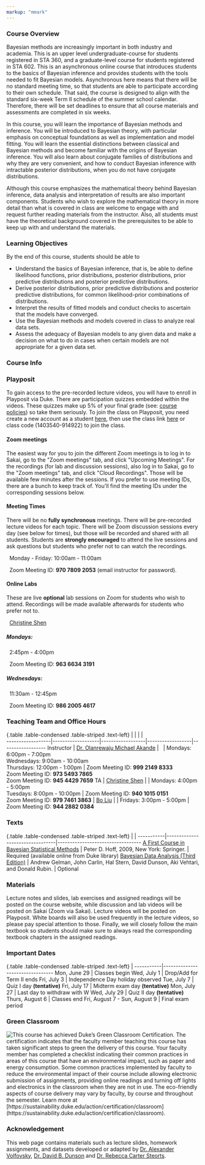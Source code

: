 ```yaml
---
markup: "mmark"
---
```


### Course Overview
Bayesian methods are increasingly important in both industry and academia. This is an upper level undergraduate-course for students registered in STA 360, and a graduate-level course for students registered in STA 602. This is an asynchronous online course that introduces students to the basics of Bayesian inference and provides students with the tools needed to fit Bayesian models. Asynchronous here means that there will be no standard meeting time, so that students are able to participate according to their own schedule. That said, the course is designed to align with the standard six-week Term II schedule of the summer school calendar. Therefore, there will be set deadlines to ensure that all course materials and assessments are completed in six weeks.

In this course, you will learn the importance of Bayesian methods and inference. You will be introduced to Bayesian theory, with particular emphasis on conceptual foundations as well as implementation and model fitting. You will learn the essential distinctions between classical and Bayesian methods and become familiar with the origins of Bayesian inference. You will also learn about conjugate families of distributions and why they are very convenient, and how to conduct Bayesian inference with intractable posterior distributions,  when you do not have conjugate distributions.

Although this course emphasizes the mathematical theory behind Bayesian inference, data analysis and interpretation of results are also important components. Students who wish to explore the mathematical theory in more detail than what is covered in class are welcome to engage with and request further reading materials from the instructor. Also, all students must have the theoretical background covered in the prerequisites to be able to keep up with and understand the materials. 


### Learning Objectives

By the end of this course, students should be able to

-  Understand the basics of Bayesian inference, that is, be able to define likelihood functions, prior distributions, posterior distributions, prior predictive distributions and posterior predictive distributions.
- Derive posterior distributions, prior predictive distributions and posterior predictive distributions, for common likelihood-prior combinations of distributions.
- Interpret the results of fitted models and conduct checks to ascertain that the models have converged.
- Use the Bayesian methods and models covered in class to analyze real data sets.
- Assess the adequacy of Bayesian models to any given data and make a decision on what to do in cases when certain models are not appropriate for a given data set.




### Course Info

### Playposit

To gain access to the pre-recorded lecture videos, you will have to enroll in Playposit via Duke. There are participation quizzes embedded within the videos. These quizzes make up 5% of your final grade (see: [course policies](https://sta-360-602l-su20.github.io/Course-Website/policies/)) so take them seriously. To join the class on Playposit, you need create a new account as a student [here](https://www.playposit.com/join), then use the class link [here](https://www.playposit.com/join-class/1403540-914922) or class code (1403540-914922) to join the class.

#### Zoom meetings

The easiest way for you to join the different Zoom meetings is to log in to Sakai, go to the "Zoom meetings" tab, and click "Upcoming Meetings". For the recordings (for lab and discussion sessions), also log in to Sakai, go to the "Zoom meetings" tab, and click "Cloud Recordings". Those will be available few minutes after the sessions. If you prefer to use meeting IDs, there are a bunch to keep track of. You'll find the meeting IDs under the corresponding sessions below.

#### Meeting Times

There will be no **fully synchronous** meetings. There will be pre-recorded lecture videos for each topic. There will be Zoom discussion sessions every day (see below for times), but those will be recorded and shared with all students. Students are **strongly encouraged** to attend the live sessions and ask questions but students who prefer not to can watch the recordings.

<font color="#6CA0DC"><i class="fas fa-calendar-alt fa-lg"></i></font> &nbsp; Monday - Friday: 10:00am - 11:00am

<font color="#6CA0DC"><i class="fas fa-university fa-lg"></i></font> &nbsp; Zoom Meeting ID: **970 7809 2053** (email instructor for password).</font>  

#### Online Labs

These are live **optional** lab sessions on Zoom  for students who wish to attend. Recordings will be made available afterwards for students who prefer not to.

<font color="#6CA0DC"><i class="fas fa-user fa-lg"></i></font> &nbsp; [Christine Shen](https://stat.duke.edu/people/christine-shen)

##### Mondays:
<font color="#6CA0DC"><i class="fas fa-calendar-alt fa-lg"></i></font> &nbsp; 2:45pm - 4:00pm

<font color="#6CA0DC"><i class="fas fa-university fa-lg"></i></font> &nbsp; Zoom Meeting ID: **963 6634 3191**

##### Wednesdays:
<font color="#6CA0DC"><i class="fas fa-calendar-alt fa-lg"></i></font> &nbsp; 11:30am - 12:45pm

<font color="#6CA0DC"><i class="fas fa-university fa-lg"></i></font> &nbsp; Zoom Meeting ID: **986 2005 4617**


### Teaching Team and Office Hours 

{.table .table-condensed .table-striped .text-left}
<span></span>     | <span></span>     | <span></span>    | <span></span>    |  <span></span>      
------------------|-------------------|------------------|------------------|------------------ 
Instructor        | [Dr. Olanrewaju Michael Akande](https://akandelanre.github.io.) | <a href="mailto:olanrewaju.akande@duke.edu" title="email"><i class="fa fa-envelope"></i></a> &nbsp; <a href="https://github.com/akandelanre" title="GitHub"><i class="fa fa-github"></i></a> | Mondays: 6:00pm - 7:00pm <br /> Wednesdays: 9:00am - 10:00am <br /> Thursdays: 12:00pm - 1:00pm | Zoom Meeting ID: **999 2149 8333** <br /> Zoom Meeting ID: **973 5493 7865** <br /> Zoom Meeting ID: **945 4429 7659**
TA               | [Christine Shen](https://stat.duke.edu/people/christine-shen) | <a href="mailto:yueming.shen@duke.edu" title="email"><i class="fa fa-envelope"></i></a> | Mondays: 4:00pm - 5:00pm <br /> Tuesdays: 8:00pm - 10:00pm | Zoom Meeting ID: **940 1015 0151** <br /> Zoom Meeting ID: **979 7461 3863**
                 | [Bo Liu](https://stat.duke.edu/people/bo-liu-0) | <a href="mailto:bo.liu1997@duke.edu" title="email"><i class="fa fa-envelope"></i></a> | Fridays: 3:00pm - 5:00pm | Zoom Meeting ID: **944 2882 0384**


### Texts

{.table .table-condensed .table-striped .text-left}
 <span></span>     | <span></span> | <span></span> 
-----------|---------------------------------|----------------------------------
[A First Course in Bayesian Statistical Methods](https://find.library.duke.edu/catalog/DUKE004968562) | Peter D. Hoff, 2009, New York: Springer. | Required (available online from Duke library)
[Bayesian Data Analysis (Third Edition)](https://find.library.duke.edu/catalog/DUKE006588051?utm_campaign=bento&utm_content=bento_result_link&utm_source=library.duke.edu&utm_medium=referral) | Andrew Gelman, John Carlin, Hal Stern, David Dunson, Aki Vehtari, and Donald Rubin. | Optional


### Materials

Lecture notes and slides, lab exercises and assigned readings will be posted on the course website, while discussion and lab videos will be posted on Sakai (Zoom via Sakai). Lecture videos will be posted on Playposit. White boards will also be used frequently in the lecture videos, so please pay special attention to those. Finally, we will closely follow the main textbook so students should make sure to always read the corresponding textbook chapters in the assigned readings.


### Important Dates

{.table .table-condensed .table-striped .text-left}
 <span></span>     | <span></span>
-----------|---------------------------------
Mon, June 29 | Classes begin
Wed, July 1 | Drop/Add for Term II ends
Fri, July 3 | Independence Day holiday observed
Tue, July 7 | Quiz I day **(tentative)**
Fri, July 17 | Midterm exam day **(tentative)**
Mon, July 27 | Last day to withdraw with W
Wed, July 29 | Quiz II day **(tentative)**
Thurs, August 6 | Classes end
Fri, August 7 - Sun, August 9 | Final exam period




### Green Classroom

<img style="float: left;" src="/img/DukeGreenClassroomCertification-Logo.png">
This course has achieved Duke’s Green Classroom Certification. The certification indicates that the faculty member teaching this course has taken significant steps to green the delivery of this course. Your faculty member has completed a checklist indicating their common practices in areas of this course that have an environmental impact, such as paper and energy consumption. Some common practices implemented by faculty to reduce the environmental impact of their course include allowing electronic submission of assignments, providing online readings and turning off lights and electronics in the classroom when they are not in use. The eco-friendly aspects of course delivery may vary by faculty, by course and throughout the semester. Learn more at [https://sustainability.duke.edu/action/certification/classroom](https://sustainability.duke.edu/action/certification/classroom).

### Acknowledgement

This web page contains materials such as lecture slides, homework assignments, and datasets developed or adapted by [Dr. Alexander Volfovsky](https://stat.duke.edu/people/alexander-volfovsky), [Dr. David B. Dunson](https://stat.duke.edu/people/david-b-dunson) and [Dr. Rebecca Carter Steorts](https://stat.duke.edu/people/rebecca-carter-steorts).

